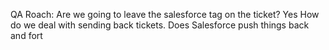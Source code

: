 QA
Roach:
Are we going to leave the salesforce tag on the ticket? Yes
How do we deal with sending back tickets.
Does Salesforce push things back and fort